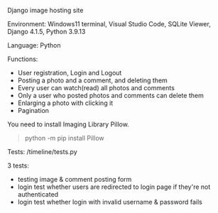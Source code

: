 Django image hosting site

Environment: Windows11 terminal, Visual Studio Code, SQLite Viewer, Django 4.1.5, Python 3.9.13

Language: Python

Functions:
- User registration, Login and Logout
- Posting a photo and a comment, and deleting them
- Every user can watch(read) all photos and comments
- Only a user who posted photos and comments can delete them
- Enlarging a photo with clicking it
- Pagination

You need to install Imaging Library Pillow.

>python -m pip install Pillow

Tests: /timeline/tests.py

3 tests:
- testing image & comment posting form
- login test whether users are redirected to login page if they're not authenticated
- login test whether login with invalid username & password fails